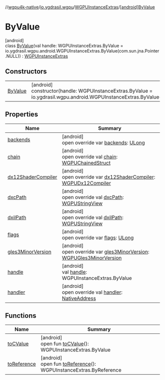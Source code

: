 //[wgpu4k-native](../../../../index.md)/[io.ygdrasil.wgpu](../../index.md)/[WGPUInstanceExtras](../index.md)/[[android]ByValue](index.md)

# ByValue

[android]\
class [ByValue](index.md)(val handle: WGPUInstanceExtras.ByValue = io.ygdrasil.wgpu.android.WGPUInstanceExtras.ByValue(com.sun.jna.Pointer.NULL)) : [WGPUInstanceExtras](../index.md)

## Constructors

| | |
|---|---|
| [ByValue](-by-value.md) | [android]<br>constructor(handle: WGPUInstanceExtras.ByValue = io.ygdrasil.wgpu.android.WGPUInstanceExtras.ByValue(com.sun.jna.Pointer.NULL)) |

## Properties

| Name | Summary |
|---|---|
| [backends](backends.md) | [android]<br>open override var [backends](backends.md): [ULong](https://kotlinlang.org/api/core/kotlin-stdlib/kotlin/-u-long/index.html) |
| [chain](chain.md) | [android]<br>open override val [chain](chain.md): [WGPUChainedStruct](../../-w-g-p-u-chained-struct/index.md) |
| [dx12ShaderCompiler](dx12-shader-compiler.md) | [android]<br>open override var [dx12ShaderCompiler](dx12-shader-compiler.md): [WGPUDx12Compiler](../../-w-g-p-u-dx12-compiler/index.md) |
| [dxcPath](dxc-path.md) | [android]<br>open override val [dxcPath](dxc-path.md): [WGPUStringView](../../-w-g-p-u-string-view/index.md) |
| [dxilPath](dxil-path.md) | [android]<br>open override val [dxilPath](dxil-path.md): [WGPUStringView](../../-w-g-p-u-string-view/index.md) |
| [flags](flags.md) | [android]<br>open override var [flags](flags.md): [ULong](https://kotlinlang.org/api/core/kotlin-stdlib/kotlin/-u-long/index.html) |
| [gles3MinorVersion](gles3-minor-version.md) | [android]<br>open override var [gles3MinorVersion](gles3-minor-version.md): [WGPUGles3MinorVersion](../../-w-g-p-u-gles3-minor-version/index.md) |
| [handle](handle.md) | [android]<br>val [handle](handle.md): WGPUInstanceExtras.ByValue |
| [handler](handler.md) | [android]<br>open override val [handler](handler.md): [NativeAddress](../../../ffi/-native-address/index.md) |

## Functions

| Name | Summary |
|---|---|
| [toCValue](../[android]to-c-value.md) | [android]<br>open fun [toCValue](../[android]to-c-value.md)(): WGPUInstanceExtras.ByValue |
| [toReference](../to-reference.md) | [android]<br>open fun [toReference](../to-reference.md)(): WGPUInstanceExtras.ByReference |
